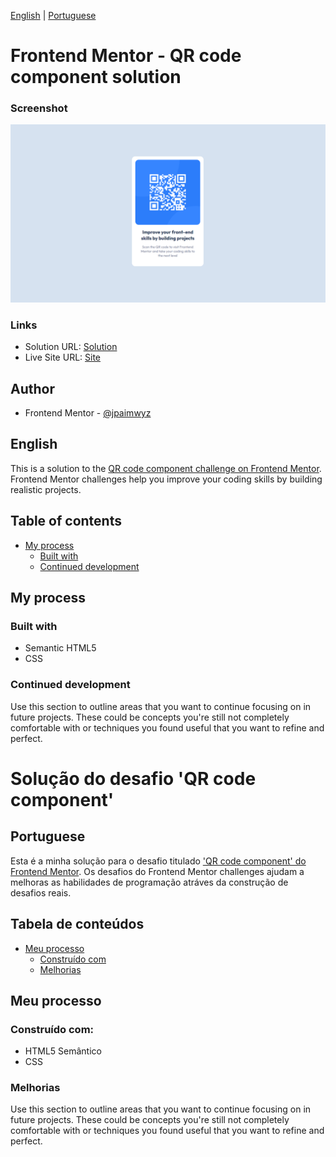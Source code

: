 [English](#English) | [Portuguese](#Portuguese)

# Frontend Mentor - QR code component solution
### Screenshot 

![](./images/DesignJP.png)

### Links

- Solution URL: [Solution](https://your-solution-url.com)
- Live Site URL: [Site](https://your-live-site-url.com)

## Author

- Frontend Mentor - [@jpaimwyz](https://www.frontendmentor.io/profile/jpaimwyz)

## English
This is a solution to the [QR code component challenge on Frontend Mentor](https://www.frontendmentor.io/challenges/qr-code-component-iux_sIO_H). Frontend Mentor challenges help you improve your coding skills by building realistic projects. 

## Table of contents
- [My process](#my-process)
  - [Built with](#built-with)
  - [Continued development](#continued-development)

## My process
### Built with
  - Semantic HTML5
  - CSS

### Continued development

Use this section to outline areas that you want to continue focusing on in future projects. These could be concepts you're still not completely comfortable with or techniques you found useful that you want to refine and perfect.


# Solução do desafio 'QR code component'
## Portuguese

Esta é a minha solução para o desafio titulado ['QR code component' do Frontend Mentor](https://www.frontendmentor.io/challenges/qr-code-component-iux_sIO_H). Os desafios do Frontend Mentor challenges ajudam a melhoras as habilidades de programação atráves da construção de desafios reais.

## Tabela de conteúdos
- [Meu processo](#meu-processo)
  - [Construído com](#construído-com)
  - [Melhorias](#melhorias)

## Meu processo
### Construído com:
  - HTML5 Semântico
  - CSS

### Melhorias

Use this section to outline areas that you want to continue focusing on in future projects. These could be concepts you're still not completely comfortable with or techniques you found useful that you want to refine and perfect.
